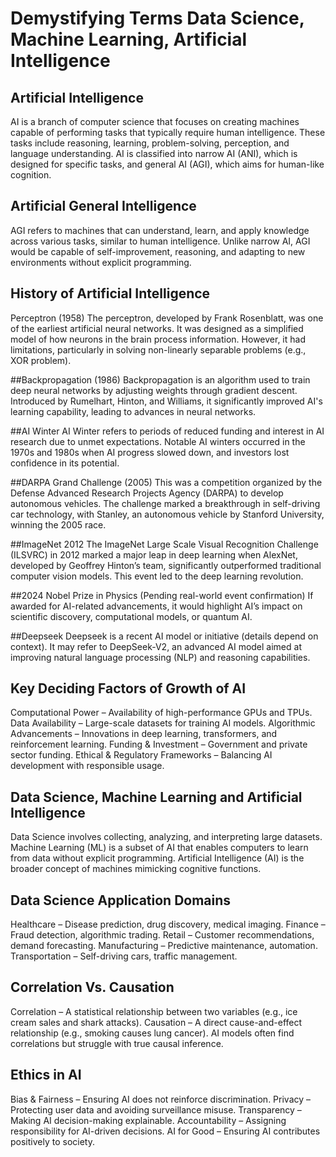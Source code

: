 # Demystifying Terms Data Science, Machine Learning, Artificial Intelligence
## Artificial Intelligence
AI is a branch of computer science that focuses on creating machines capable of performing tasks that typically require human intelligence. These tasks include reasoning, learning, problem-solving, perception, and language understanding. AI is classified into narrow AI (ANI), which is designed for specific tasks, and general AI (AGI), which aims for human-like cognition.


## Artificial General Intelligence
AGI refers to machines that can understand, learn, and apply knowledge across various tasks, similar to human intelligence. Unlike narrow AI, AGI would be capable of self-improvement, reasoning, and adapting to new environments without explicit programming.

## History of Artificial Intelligence
Perceptron (1958)
The perceptron, developed by Frank Rosenblatt, was one of the earliest artificial neural networks. It was designed as a simplified model of how neurons in the brain process information. However, it had limitations, particularly in solving non-linearly separable problems (e.g., XOR problem).

##Backpropagation (1986)
Backpropagation is an algorithm used to train deep neural networks by adjusting weights through gradient descent. Introduced by Rumelhart, Hinton, and Williams, it significantly improved AI's learning capability, leading to advances in neural networks.

##AI Winter
AI Winter refers to periods of reduced funding and interest in AI research due to unmet expectations. Notable AI winters occurred in the 1970s and 1980s when AI progress slowed down, and investors lost confidence in its potential.

##DARPA Grand Challenge (2005)
This was a competition organized by the Defense Advanced Research Projects Agency (DARPA) to develop autonomous vehicles. The challenge marked a breakthrough in self-driving car technology, with Stanley, an autonomous vehicle by Stanford University, winning the 2005 race.

##ImageNet 2012
The ImageNet Large Scale Visual Recognition Challenge (ILSVRC) in 2012 marked a major leap in deep learning when AlexNet, developed by Geoffrey Hinton’s team, significantly outperformed traditional computer vision models. This event led to the deep learning revolution.

##2024 Nobel Prize in Physics
(Pending real-world event confirmation) If awarded for AI-related advancements, it would highlight AI’s impact on scientific discovery, computational models, or quantum AI.

##Deepseek
Deepseek is a recent AI model or initiative (details depend on context). It may refer to DeepSeek-V2, an advanced AI model aimed at improving natural language processing (NLP) and reasoning capabilities.

## Key Deciding Factors of Growth of AI
Computational Power – Availability of high-performance GPUs and TPUs.
Data Availability – Large-scale datasets for training AI models.
Algorithmic Advancements – Innovations in deep learning, transformers, and reinforcement learning.
Funding & Investment – Government and private sector funding.
Ethical & Regulatory Frameworks – Balancing AI development with responsible usage.

## Data Science, Machine Learning and Artificial Intelligence
Data Science involves collecting, analyzing, and interpreting large datasets.
Machine Learning (ML) is a subset of AI that enables computers to learn from data without explicit programming.
Artificial Intelligence (AI) is the broader concept of machines mimicking cognitive functions.

## Data Science Application Domains
Healthcare – Disease prediction, drug discovery, medical imaging.
Finance – Fraud detection, algorithmic trading.
Retail – Customer recommendations, demand forecasting.
Manufacturing – Predictive maintenance, automation.
Transportation – Self-driving cars, traffic management.

## Correlation Vs. Causation
Correlation – A statistical relationship between two variables (e.g., ice cream sales and shark attacks).
Causation – A direct cause-and-effect relationship (e.g., smoking causes lung cancer).
AI models often find correlations but struggle with true causal inference.

## Ethics in AI
Bias & Fairness – Ensuring AI does not reinforce discrimination.
Privacy – Protecting user data and avoiding surveillance misuse.
Transparency – Making AI decision-making explainable.
Accountability – Assigning responsibility for AI-driven decisions.
AI for Good – Ensuring AI contributes positively to society.

